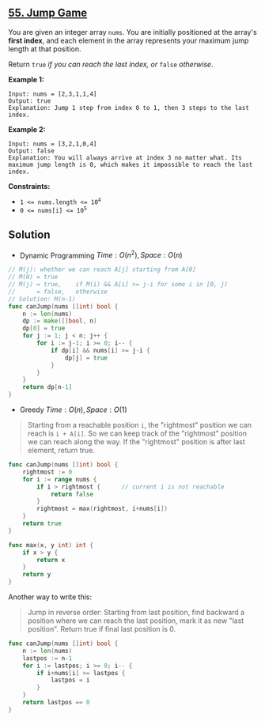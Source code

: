 ## [55. Jump Game](https://leetcode.com/problems/jump-game/)


You are given an integer array `nums`. You are initially positioned at the array's **first index**, and each element in the array represents your maximum jump length at that position.

Return `true` _if you can reach the last index, or_ `false` _otherwise_.

**Example 1:**

```
Input: nums = [2,3,1,1,4]
Output: true
Explanation: Jump 1 step from index 0 to 1, then 3 steps to the last index.
```

**Example 2:**

```
Input: nums = [3,2,1,0,4]
Output: false
Explanation: You will always arrive at index 3 no matter what. Its maximum jump length is 0, which makes it impossible to reach the last index.
```

**Constraints:**

*   <code>1 <= nums.length <= 10<sup>4</sup></code>
*   <code>0 <= nums[i] <= 10<sup>5</sup></code>



## Solution

- Dynamic Programming	$Time: O(n^2), Space: O(n)$ 

```go
// M(j): whether we can reach A[j] starting from A[0]
// M(0) = true
// M(j) = true,    if M(i) && A[i] >= j-i for some i in [0, j)
//      = false,   otherwise
// Solution: M(n-1)
func canJump(nums []int) bool {
    n := len(nums)
    dp := make([]bool, n)
    dp[0] = true
    for j := 1; j < n; j++ {
        for i := j-1; i >= 0; i-- {
            if dp[i] && nums[i] >= j-i {
                dp[j] = true
            }
        }
    }
    return dp[n-1]
}
```



- Greedy	$Time: O(n), Space: O(1)$ 

> Starting from a reachable position `i`, the "rightmost" position we can reach is `i + A[i]`. So we can keep track of the "rightmost" position we can reach along the way. If the "rightmost" position is after last element, return true.

```go
func canJump(nums []int) bool {
	rightmost := 0
	for i := range nums {
		if i > rightmost {		// current i is not reachable
			return false
		}
		rightmost = max(rightmost, i+nums[i])
	}
	return true
}

func max(x, y int) int {
	if x > y {
		return x
	}
	return y
}
```

Another way to write this:

> Jump in reverse order: Starting from last position, find backward a position where we can reach the last position, mark it as new "last position". Return true if final last position is 0.

```go
func canJump(nums []int) bool {
	n := len(nums)
	lastpos := n-1
	for i := lastpos; i >= 0; i-- {
		if i+nums[i] >= lastpos {
			lastpos = i
		}
	}
	return lastpos == 0
}
```

